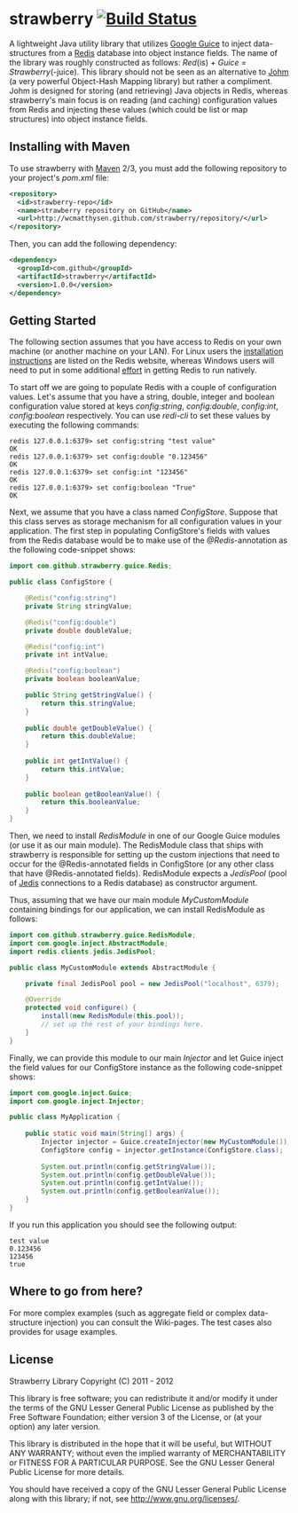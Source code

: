 strawberry [![Build Status](https://secure.travis-ci.org/wcmatthysen/strawberry.png?branch=master)](http://travis-ci.org/wcmatthysen/strawberry)
==========
A lightweight Java utility library that utilizes [Google Guice](http://code.google.com/p/google-guice) to inject data-structures from a [Redis](http://redis.io) database into object instance fields. The name of the library was roughly constructed as follows: _Red_(is) + _Guice_ = _Strawberry_(-juice). This library should not be seen as an alternative to [Johm](https://github.com/xetorthio/johm) (a very powerful Object-Hash Mapping library) but rather a compliment. Johm is designed for storing (and retrieving) Java objects in Redis, whereas strawberry's main focus is on reading (and caching) configuration values from Redis and injecting these values (which could be list or map structures) into object instance fields.

Installing with Maven
---------------------
To use strawberry with [Maven](http://maven.apache.org) 2/3, you must add the following repository to your project's _pom.xml_ file:

```xml
<repository>
  <id>strawberry-repo</id>
  <name>strawberry repository on GitHub</name>
  <url>http://wcmatthysen.github.com/strawberry/repository/</url>
</repository>
```

Then, you can add the following dependency:

```xml
<dependency>
  <groupId>com.github</groupId>
  <artifactId>strawberry</artifactId>
  <version>1.0.0</version>
</dependency>
```

Getting Started
---------------
The following section assumes that you have access to Redis on your own machine (or another machine on your LAN). For Linux users the [installation instructions](http://redis.io/download) are listed on the Redis website, whereas Windows users will need to put in some additional [effort](http://suretalent.blogspot.com/2011/11/installing-redis-database-as-windows.html) in getting Redis to run natively.

To start off we are going to populate Redis with a couple of configuration values. Let's assume that you have a string, double, integer and boolean configuration value stored at keys _config:string_, _config:double_, _config:int_, _config:boolean_ respectively. You can use _redi-cli_ to set these values by executing the following commands:

    redis 127.0.0.1:6379> set config:string "test value"
    OK
    redis 127.0.0.1:6379> set config:double "0.123456"
    OK
    redis 127.0.0.1:6379> set config:int "123456"
    OK
    redis 127.0.0.1:6379> set config:boolean "True"
    OK

Next, we assume that you have a class named _ConfigStore_. Suppose that this class serves as storage mechanism for all configuration values in your application. The first step in populating ConfigStore's fields with values from the Redis database would be to make use of the _@Redis_-annotation as the following code-snippet shows:

```java
import com.github.strawberry.guice.Redis;

public class ConfigStore {

    @Redis("config:string")
    private String stringValue;

    @Redis("config:double")
    private double doubleValue;

    @Redis("config:int")
    private int intValue;

    @Redis("config:boolean")
    private boolean booleanValue;

    public String getStringValue() {
        return this.stringValue;
    }
 
    public double getDoubleValue() {
        return this.doubleValue;
    }
    
    public int getIntValue() {
        return this.intValue;
    }
 
    public boolean getBooleanValue() {
        return this.booleanValue;
    }
}
```

Then, we need to install _RedisModule_ in one of our Google Guice modules (or use it as our main module). The RedisModule class that ships with strawberry is responsible for setting up the custom injections that need to occur for the @Redis-annotated fields in ConfigStore (or any other class that have @Redis-annotated fields). RedisModule expects a _JedisPool_ (pool of [Jedis](https://github.com/xetorthio/jedis) connections to a Redis database) as constructor argument.

Thus, assuming that we have our main module _MyCustomModule_ containing bindings for our application, we can install RedisModule as follows:

```java
import com.github.strawberry.guice.RedisModule;
import com.google.inject.AbstractModule;
import redis.clients.jedis.JedisPool;

public class MyCustomModule extends AbstractModule {

    private final JedisPool pool = new JedisPool("localhost", 6379);

    @Override
    protected void configure() {
        install(new RedisModule(this.pool));
        // set up the rest of your bindings here.
    }
}
```

Finally, we can provide this module to our main _Injector_ and let Guice inject the field values for our ConfigStore instance as the following code-snippet shows:

```java
import com.google.inject.Guice;
import com.google.inject.Injector;

public class MyApplication {
    
    public static void main(String[] args) {
        Injector injector = Guice.createInjector(new MyCustomModule());
        ConfigStore config = injector.getInstance(ConfigStore.class);
        
        System.out.println(config.getStringValue());
        System.out.println(config.getDoubleValue());
        System.out.println(config.getIntValue());
        System.out.println(config.getBooleanValue());
    }
}
```

If you run this application you should see the following output:

    test value
    0.123456
    123456
    true

Where to go from here?
----------------------
For more complex examples (such as aggregate field or complex data-structure injection) you can consult the Wiki-pages. The test cases also provides for usage examples.

License
-------
Strawberry Library
Copyright (C) 2011 - 2012

This library is free software; you can redistribute it and/or modify
it under the terms of the GNU Lesser General Public License as published by
the Free Software Foundation; either version 3 of the License, or
(at your option) any later version.

This library is distributed in the hope that it will be useful,
but WITHOUT ANY WARRANTY; without even the implied warranty of
MERCHANTABILITY or FITNESS FOR A PARTICULAR PURPOSE.  See the
GNU Lesser General Public License for more details.

You should have received a copy of the GNU Lesser General Public License
along with this library; if not, see <http://www.gnu.org/licenses/>.
